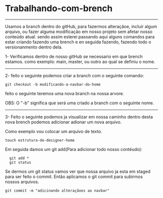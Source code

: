 # Trabalhando-com-brench
--------------------------------------------------------------------------


  Usamos a branch dentro do gitHub, para fazermos alteraçãoe, incluir algum arquivo, ou fazer alguma modificação em nosso projeto sem afetar nosso conteúdo atual. sendo assim esterei passando aqui alguns comandos para estar criando fazendo uma brench e en seguida fazendo,
  fazendo todo o versionanmento dentro dela.
  
  1- Verificamos dentro de nosso gitHub se necessario em que brench estamos.
    como exemplo: main, master, ou outro ao qual se definiu o nome.
    
 -----------------------------------------------------------------------
    
  2- feito o seguinte podemos criar a branch com o seguinte comando:
  
    git checkout -b modificando-a-navbar-do-home
    
  feito o seguinte teremos uma nova branch na nossa arvore.
  
  OBS: O "-b" significa que será uma criado a branch com o seguinte nome.
  
  -----------------------------------------------------------------------
  
  3- Feito o seguinte podemos ja visualizar em nossa caminho dentro desta nova brench podemos adicionar adionar um nova arquivo.
  
  Como exemplo vou colocar um arquivo de texto.
 
    touch estrutura-de-designer-home
   
  Em seguida damos um git add(Para adicionar todo nosso contéudo):
  
      git add *
      git status
   
   
  Se dermos um git status vamos ver que nossa arquivo ja esta em staged para ser feito o commit.
  Então aplicamos o git commit para subirmos nossos arquivos.
  
    git commit -m "adicinando alteraçãoes ao navbar"
    
  
